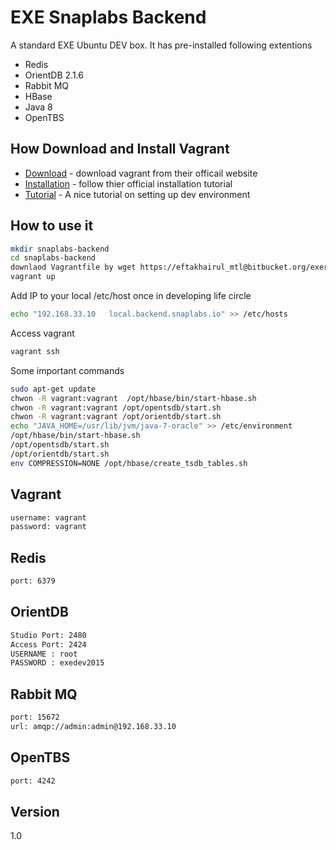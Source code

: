 EXE Snaplabs Backend
=========

A standard EXE Ubuntu DEV  box. It has pre-installed following extentions 

  
  
  - Redis
  - OrientDB 2.1.6 
  - Rabbit MQ
  - HBase
  - Java 8
  - OpenTBS
  

How Download and Install Vagrant
-----------
* [Download] - download vagrant from their officail website
* [Installation] - follow thier official  installation tutorial
* [Tutorial] - A nice tutorial on setting up dev environment

How to use it
--------------

```sh
mkdir snaplabs-backend
cd snaplabs-backend
downlaod Vagrantfile by wget https://eftakhairul_mtl@bitbucket.org/exerepo/snaplabs-backend.git
vagrant up
```

Add IP to your local /etc/host once in developing life circle
```sh
echo "192.168.33.10   local.backend.snaplabs.io" >> /etc/hosts
```


Access vagrant
```sh
vagrant ssh
```


Some important commands
```sh
sudo apt-get update
chwon -R vagrant:vagrant  /opt/hbase/bin/start-hbase.sh
chwon -R vagrant:vagrant /opt/opentsdb/start.sh
chwon -R vagrant:vagrant /opt/orientdb/start.sh 
echo "JAVA_HOME=/usr/lib/jvm/java-7-oracle" >> /etc/environment
/opt/hbase/bin/start-hbase.sh
/opt/opentsdb/start.sh
/opt/orientdb/start.sh
env COMPRESSION=NONE /opt/hbase/create_tsdb_tables.sh
```

Vagrant 
--------------

```sh
username: vagrant 
password: vagrant
```

Redis
--------------

```sh
port: 6379
```

OrientDB
--------------

```sh
Studio Port: 2480
Access Port: 2424
USERNAME : root
PASSWORD : exedev2015
```

Rabbit MQ
--------------

```sh
port: 15672
url: amqp://admin:admin@192.168.33.10
```


OpenTBS
--------------

```sh
port: 4242
```

Version
----
1.0


[Download]:http://www.vagrantup.com/downloads.html
[Installation]:http://docs.vagrantup.com/v2/installation/index.html
[Tutorial]:http://eftakhairul.com/setting-up-development-enviroment-with-vagrant/
